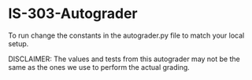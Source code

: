 # IS-303-Autograder
To run change the constants in the autograder.py file to match your local setup.

DISCLAIMER: The values and tests from this autograder may not be the same as the ones we use to perform the actual grading.